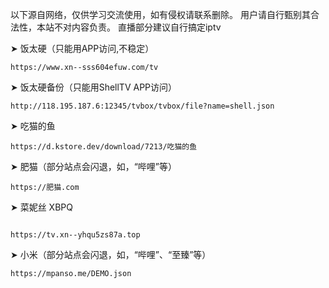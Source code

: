 以下源自网络，仅供学习交流使用，如有侵权请联系删除。
用户请自行甄别其合法性，本站不对内容负责。
直播部分建议自行搞定iptv

 ➤ 饭太硬（只能用APP访问,不稳定）
```
https://www.xn--sss604efuw.com/tv
```
 ➤ 饭太硬备份（只能用ShellTV APP访问）
```
http://118.195.187.6:12345/tvbox/tvbox/file?name=shell.json
```
 ➤ 吃猫的鱼
```
https://d.kstore.dev/download/7213/吃猫的鱼
```
 ➤ 肥猫（部分站点会闪退，如，“哔哩”等）

```
https://肥猫.com
```
 ➤ 菜妮丝 XBPQ
```

https://tv.xn--yhqu5zs87a.top
```
 ➤ 小米（部分站点会闪退，如，“哔哩”、“至臻”等）
```
https://mpanso.me/DEMO.json
```
